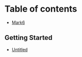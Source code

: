 # Table of contents

* [Mark6](README.md)

## Getting Started

* [Untitled](getting-started/untitled.md)

